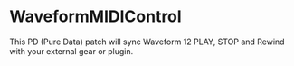 # WaveformMIDIControl
This PD (Pure Data) patch will sync Waveform 12 PLAY, STOP and Rewind with your external gear or plugin.
